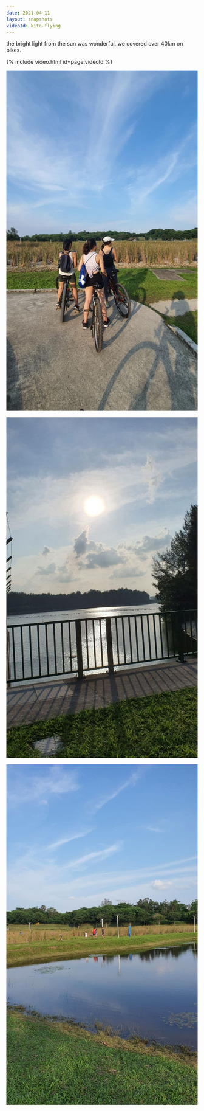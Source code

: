 ```yaml
---
date: 2021-04-11
layout: snapshots
videoId: kite-flying
---
```


the bright light from the sun was wonderful. we covered over 40km on bikes.
   
{% include video.html id=page.videoId %}


![apr-cycling](\assets\img\apr-cycling.jpg)
      
![apr-cycling2](\assets\img\apr-cycling2.jpg)

![apr-cycling2](\assets\img\apr-cycling3.jpg)

